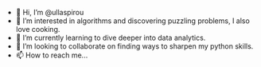 - 👋 Hi, I’m @ullaspirou
- 👀 I’m interested in algorithms and discovering puzzling problems, I also love cooking.
- 🌱 I’m currently learning to dive deeper into data analytics.
- 💞️ I’m looking to collaborate on finding ways to sharpen my python skills.
- 📫 How to reach me...

<!---
ullaspirou/ullaspirou is a ✨ special ✨ repository because its `README.md` (this file) appears on your GitHub profile.
You can click the Preview link to take a look at your changes.
--->
